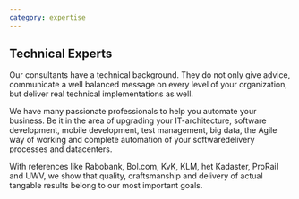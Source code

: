 ```yaml
---
category: expertise
---
```

## Technical Experts

Our consultants have a technical background. They do not only give advice, communicate a well balanced message on every level of your organization, but deliver real technical implementations as well.

We have many passionate professionals to help you automate your business. Be it in the area of upgrading your IT-architecture, software development, mobile development, test management, big data, the Agile way of working and complete automation of your softwaredelivery processes and datacenters. 

With references like Rabobank, Bol.com, KvK, KLM, het Kadaster, ProRail and UWV, we show that quality, craftsmanship and delivery of actual tangable results belong to our most important goals.